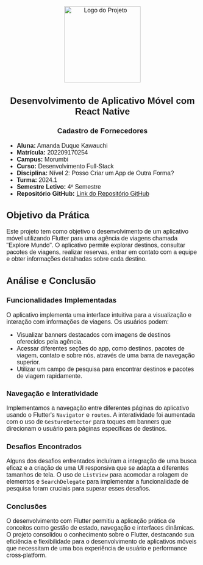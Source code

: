 <style>
.custom-font {
font-family:  'Arial', sans-serif; font-size: 16px;
}
</style>

<div class="custom-font">

<p align="center">
<img src="https://i.pinimg.com/originals/1a/21/6f/1a216fb0afdce66e7ffd9c9dbfce393b.jpg" alt="Logo do Projeto" width="200"/>
</p>
<h2 align="center">Desenvolvimento de Aplicativo Móvel com React Native</h2>
<h3 align="center">Cadastro de Fornecedores</h3>

* **Aluna:** Amanda Duque Kawauchi
* **Matrícula:** 202209170254
* **Campus:** Morumbi
* **Curso:** Desenvolvimento Full-Stack
* **Disciplina:** Nível 2: Posso Criar um App de Outra Forma?
* **Turma:** 2024.1
* **Semestre Letivo:** 4º Semestre
* **Repositório GitHub:** [Link do Repositório GitHub](https://github.com/madukisp/flutter-missao2-mundo4)

## Objetivo da Prática

Este projeto tem como objetivo o desenvolvimento de um aplicativo móvel utilizando Flutter para uma agência de viagens chamada "Explore Mundo". O aplicativo permite explorar destinos, consultar pacotes de viagens, realizar reservas, entrar em contato com a equipe e obter informações detalhadas sobre cada destino.

## Análise e Conclusão

### Funcionalidades Implementadas

O aplicativo implementa uma interface intuitiva para a visualização e interação com informações de viagens. Os usuários podem:

- Visualizar banners destacados com imagens de destinos oferecidos pela agência.
- Acessar diferentes seções do app, como destinos, pacotes de viagem, contato e sobre nós, através de uma barra de navegação superior.
- Utilizar um campo de pesquisa para encontrar destinos e pacotes de viagem rapidamente.

### Navegação e Interatividade

Implementamos a navegação entre diferentes páginas do aplicativo usando o Flutter's `Navigator` e `routes`. A interatividade foi aumentada com o uso de `GestureDetector` para toques em banners que direcionam o usuário para páginas específicas de destinos.

### Desafios Encontrados

Alguns dos desafios enfrentados incluíram a integração de uma busca eficaz e a criação de uma UI responsiva que se adapta a diferentes tamanhos de tela. O uso de `ListView` para acomodar a rolagem de elementos e `SearchDelegate` para implementar a funcionalidade de pesquisa foram cruciais para superar esses desafios.

### Conclusões

O desenvolvimento com Flutter permitiu a aplicação prática de conceitos como gestão de estado, navegação e interfaces dinâmicas. O projeto consolidou o conhecimento sobre o Flutter, destacando sua eficiência e flexibilidade para o desenvolvimento de aplicativos móveis que necessitam de uma boa experiência de usuário e performance cross-platform.

</div>

